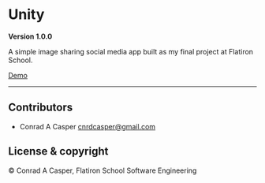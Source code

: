 # Unity 

**Version 1.0.0**

A simple image sharing social media app built as my final project at Flatiron School. 

[Demo](https://evening-eyrie-02136.herokuapp.com/)

--- 

## Contributors 

- Conrad A Casper <cnrdcasper@gmail.com>

## License & copyright

© Conrad A Casper, Flatiron School Software Engineering 